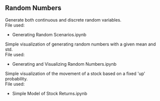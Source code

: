 ## Random Numbers 

Generate both continuous and discrete random variables. <br>
File used:
- Generating Random Scenarios.ipynb

Simple visualization of generating random numbers with a given mean and std. <br>
File used:
- Generating and Visualizing Random Numbers.ipynb

Simple visualization of the movement of a stock based on a fixed 'up' probability. <br>
File used:
- Simple Model of Stock Returns.ipynb
